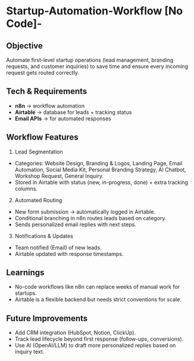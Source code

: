 # Startup-Automation-Workflow [No Code]-

## Objective
Automate first-level startup operations (lead management, branding requests, and customer inquiries) to save time and ensure every incoming request gets routed correctly.

## Tech & Requirements
- **n8n** → workflow automation
- **Airtable** → database for leads + tracking status
- **Email APIs** → for automated responses

## Workflow Features
1. Lead Segmentation
- Categories: Website Design, Branding & Logos, Landing Page, Email Automation, Social Media Kit, Personal Branding Strategy, AI Chatbot, Workshop Request, General Inquiry.
- Stored in Airtable with status (new, in-progress, done) + extra tracking columns.

2. Automated Routing
- New form submission → automatically logged in Airtable.
- Conditional branching in n8n routes leads based on category.
- Sends personalized email replies with next steps.

3. Notifications & Updates
- Team notified (Email) of new leads.
- Airtable updated with response timestamps.

## Learnings
- No-code workflows like n8n can replace weeks of manual work for startups.
- Airtable is a flexible backend but needs strict conventions for scale.

## Future Improvements
- Add CRM integration (HubSpot, Notion, ClickUp).
- Track lead lifecycle beyond first response (follow-ups, conversions).
- Use AI (OpenAI/LLM) to draft more personalized replies based on inquiry text.
